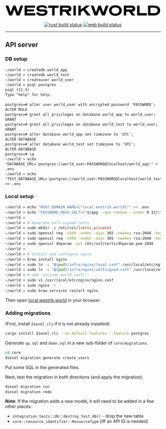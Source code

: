 <p align="center">
<a href="https://westrik.world"><img src="web-client/src/static/img/logo.png" alt="westrikworld"></a><br><br>
<a href="https://github.com/westrik/world/actions?query=workflow%3ARust"><img alt="rust build status" src="https://github.com/westrik/world/workflows/Rust/badge.svg"></a>
<a href="https://github.com/westrik/world/actions?query=workflow%3AWeb"><img alt="web build status" src="https://github.com/westrik/world/workflows/Web/badge.svg"></a>
</p>


-------------

## API server

### DB setup

```
~/world » createdb world_app
~/world » createdb world_test
~/world » createuser world_user
~/world » psql postgres
psql (11.5)
Type "help" for help.

postgres=# alter user world_user with encrypted password 'PASSWORD';
ALTER ROLE
postgres=# grant all privileges on database world_app to world_user;
GRANT
postgres=# grant all privileges on database world_test to world_user;
GRANT
postgres=# alter database world_app set timezone to 'UTC';
ALTER DATABASE
postgres=# alter database world_test set timezone to 'UTC';
ALTER DATABASE
postgres=# \q
~/world » echo "DATABASE_URL='postgres://world_user:PASSWORD@localhost/world_app'" > .env
~/world » echo "TEST_DATABASE_URL='postgres://world_user:PASSWORD@localhost/world_test'" >> .env
```


### Local setup

```sh
~/world » echo "ROOT_DOMAIN_NAME=\"local.westrik.world\"" >> .env
~/world » echo "PASSWORD_HASH_SALT=\"$(gpg --gen-random --armor 0 32)\"" >> .env
~/world »
~/world » # Generate self-signed certs
~/world » sudo mkdir -p /etc/ssl/{certs,private}
~/world » sudo openssl req -x509 -nodes -days 365 -newkey rsa:2048 -keyout /etc/ssl/private/nginx-selfsigned.key -out /etc/ssl/certs/nginx-selfsigned.crt
~/world » sudo openssl req -x509 -nodes -days 365 -newkey rsa:2048 -keyout /etc/ssl/private/nginx-selfsigned-api.key -out /etc/ssl/certs/nginx-selfsigned-api.crt
~/world » sudo openssl dhparam -out /etc/ssl/certs/dhparam.pem 2048
~/world »
~/world » # Install and configure nginx
~/world » brew install nginx
~/world » sudo ln -s "$(pwd)/infra/nginx/local.conf" /usr/local/etc/nginx/world.conf
~/world » sudo ln -s "$(pwd)/infra/nginx/selfsigned.conf" /usr/local/etc/nginx/selfsigned.conf
~/world » # add 'include world.conf;':
~/world » sudo vi /usr/local/etc/nginx/nginx.conf
~/world » sudo nginx -t
~/world » sudo brew services restart nginx
```

Then open [local.westrik.world](https://local.westrik.world) in your browser.


### Adding migrations

(First, install `diesel_cli` if it is not already installed):
```sh
cargo install diesel_cli --no-default-features --feature postgres
```

Generate `up.sql` and `down.sql` in a new sub-folder of `core/migrations`.

```sh
cd core
diesel migration generate create_users
```

Put some SQL in the generated files.

Next, test the migration in both directions (and apply the migration):

```sh
diesel migration run
diesel migration redo
```

**Note**: If the migration adds a new model, it will need to be added in a few other places:


- `integration_tests::db::destroy_test_db()` - drop the new table
- `core::resource_identifier::ResourceType` (iff an API ID is needed)
